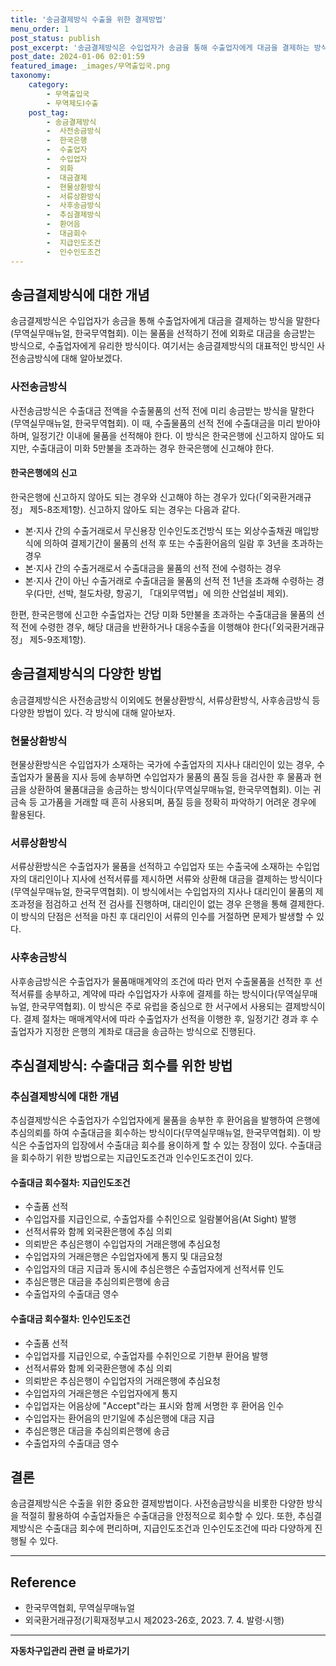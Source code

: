 ```yaml
---
title: '송금결제방식 수출을 위한 결제방법'
menu_order: 1
post_status: publish
post_excerpt: '송금결제방식은 수입업자가 송금을 통해 수출업자에게 대금을 결제하는 방식을 말한다 무역실무매뉴얼, 한국무역협회 . 이는 물품을 선적하기 전에 외화로 대금을 송금받는 방식으로, 수출업자에게 유리한 방식이다. 여기서는 송금결제방식의 대표적인 방식인 사전송금방식에 대해 알아보겠다.'
post_date: 2024-01-06 02:01:59
featured_image: _images/무역출입국.png
taxonomy:
    category:
        - 무역출입국
        - 무역제도Ⅰ수출
    post_tag:
        - 송금결제방식
        -  사전송금방식
        -  한국은행
        -  수출업자
        -  수입업자
        -  외화
        -  대금결제
        -  현물상환방식
        -  서류상환방식
        -  사후송금방식
        -  추심결제방식
        -  환어음
        -  대금회수
        -  지급인도조건
        -  인수인도조건
---
```



## 송금결제방식에 대한 개념
송금결제방식은 수입업자가 송금을 통해 수출업자에게 대금을 결제하는 방식을 말한다(무역실무매뉴얼, 한국무역협회). 이는 물품을 선적하기 전에 외화로 대금을 송금받는 방식으로, 수출업자에게 유리한 방식이다. 여기서는 송금결제방식의 대표적인 방식인 사전송금방식에 대해 알아보겠다.

### 사전송금방식
사전송금방식은 수출대금 전액을 수출물품의 선적 전에 미리 송금받는 방식을 말한다(무역실무매뉴얼, 한국무역협회). 이 때, 수출물품의 선적 전에 수출대금을 미리 받아야 하며, 일정기간 이내에 물품을 선적해야 한다. 이 방식은 한국은행에 신고하지 않아도 되지만, 수출대금이 미화 5만불을 초과하는 경우 한국은행에 신고해야 한다.

#### 한국은행에의 신고
한국은행에 신고하지 않아도 되는 경우와 신고해야 하는 경우가 있다(「외국환거래규정」 제5-8조제1항). 신고하지 않아도 되는 경우는 다음과 같다.
- 본·지사 간의 수출거래로서 무신용장 인수인도조건방식 또는 외상수출채권 매입방식에 의하여 결제기간이 물품의 선적 후 또는 수출환어음의 일람 후 3년을 초과하는 경우
- 본·지사 간의 수출거래로서 수출대금을 물품의 선적 전에 수령하는 경우
- 본·지사 간이 아닌 수출거래로 수출대금을 물품의 선적 전 1년을 초과해 수령하는 경우(다만, 선박, 철도차량, 항공기, 「대외무역법」에 의한 산업설비 제외).

한편, 한국은행에 신고한 수출업자는 건당 미화 5만불을 초과하는 수출대금을 물품의 선적 전에 수령한 경우, 해당 대금을 반환하거나 대응수출을 이행해야 한다(「외국환거래규정」 제5-9조제1항).

## 송금결제방식의 다양한 방법
송금결제방식은 사전송금방식 이외에도 현물상환방식, 서류상환방식, 사후송금방식 등 다양한 방법이 있다. 각 방식에 대해 알아보자.

### 현물상환방식
현물상환방식은 수입업자가 소재하는 국가에 수출업자의 지사나 대리인이 있는 경우, 수출업자가 물품을 지사 등에 송부하면 수입업자가 물품의 품질 등을 검사한 후 물품과 현금을 상환하여 물품대금을 송금하는 방식이다(무역실무매뉴얼, 한국무역협회). 이는 귀금속 등 고가품을 거래할 때 흔히 사용되며, 품질 등을 정확히 파악하기 어려운 경우에 활용된다.

### 서류상환방식
서류상환방식은 수출업자가 물품을 선적하고 수입업자 또는 수출국에 소재하는 수입업자의 대리인이나 지사에 선적서류를 제시하면 서류와 상환해 대금을 결제하는 방식이다(무역실무매뉴얼, 한국무역협회). 이 방식에서는 수입업자의 지사나 대리인이 물품의 제조과정을 점검하고 선적 전 검사를 진행하며, 대리인이 없는 경우 은행을 통해 결제한다. 이 방식의 단점은 선적을 마친 후 대리인이 서류의 인수를 거절하면 문제가 발생할 수 있다.

### 사후송금방식
사후송금방식은 수출업자가 물품매매계약의 조건에 따라 먼저 수출물품을 선적한 후 선적서류를 송부하고, 계약에 따라 수입업자가 사후에 결제를 하는 방식이다(무역실무매뉴얼, 한국무역협회). 이 방식은 주로 유럽을 중심으로 한 서구에서 사용되는 결제방식이다. 결제 절차는 매매계약서에 따라 수출업자가 선적을 이행한 후, 일정기간 경과 후 수출업자가 지정한 은행의 계좌로 대금을 송금하는 방식으로 진행된다.

## 추심결제방식: 수출대금 회수를 위한 방법

### 추심결제방식에 대한 개념
추심결제방식은 수출업자가 수입업자에게 물품을 송부한 후 환어음을 발행하여 은행에 추심의뢰를 하여 수출대금을 회수하는 방식이다(무역실무매뉴얼, 한국무역협회). 이 방식은 수출업자의 입장에서 수출대금 회수를 용이하게 할 수 있는 장점이 있다. 수출대금을 회수하기 위한 방법으로는 지급인도조건과 인수인도조건이 있다.

#### 수출대금 회수절차: 지급인도조건
- 수출품 선적
- 수입업자를 지급인으로, 수출업자를 수취인으로 일람불어음(At Sight) 발행
- 선적서류와 함께 외국환은행에 추심 의뢰
- 의뢰받은 추심은행이 수입업자의 거래은행에 추심요청
- 수입업자의 거래은행은 수입업자에게 통지 및 대금요청
- 수입업자의 대금 지급과 동시에 추심은행은 수출업자에게 선적서류 인도
- 추심은행은 대금을 추심의뢰은행에 송금
- 수출업자의 수출대금 영수

#### 수출대금 회수절차: 인수인도조건
- 수출품 선적
- 수입업자를 지급인으로, 수출업자를 수취인으로 기한부 환어음 발행
- 선적서류와 함께 외국환은행에 추심 의뢰
- 의뢰받은 추심은행이 수입업자의 거래은행에 추심요청
- 수입업자의 거래은행은 수입업자에게 통지
- 수입업자는 어음상에 "Accept"라는 표시와 함께 서명한 후 환어음 인수
- 수입업자는 환어음의 만기일에 추심은행에 대금 지급
- 추심은행은 대금을 추심의뢰은행에 송금
- 수출업자의 수출대금 영수

## 결론
송금결제방식은 수출을 위한 중요한 결제방법이다. 사전송금방식을 비롯한 다양한 방식을 적절히 활용하여 수출업자들은 수출대금을 안정적으로 회수할 수 있다. 또한, 추심결제방식은 수출대금 회수에 편리하며, 지급인도조건과 인수인도조건에 따라 다양하게 진행될 수 있다.

___

## Reference
- 한국무역협회, 무역실무매뉴얼
- 외국환거래규정(기획재정부고시 제2023-26호, 2023. 7. 4. 발령·시행)
<!-- wp:separator -->
<hr class="wp-block-separator has-alpha-channel-opacity"/>
<!-- /wp:separator -->

<!-- wp:group {"backgroundColor":"base","layout":{"type":"constrained"}} -->
<div class="wp-block-group has-base-background-color has-background"><!-- wp:paragraph {"align":"center","fontSize":"medium"} -->
<p class="has-text-align-center has-large-font-size"><strong>자동차구입관리 관련 글 바로가기</strong></p>
<!-- /wp:paragraph -->


<!-- wp:latest-posts
{"categories":[{"id":3655,"count":19,"description":"","link":"https://uknowlaw.com/category/%ec%9e%90%eb%8f%99%ec%b0%a8%ea%b5%ac%ec%9e%85%ea%b4%80%eb%a6%ac/","name":"자동차구입관리","slug":"자동차구입관리","taxonomy":"category","parent":0,"meta":[],"_links":{"self":[{"href":"https://uknowlaw.com/wp-json/wp/v2/categories/3655"}],"collection":[{"href":"https://uknowlaw.com/wp-json/wp/v2/categories"}],"about":[{"href":"https://uknowlaw.com/wp-json/wp/v2/taxonomies/category"}],"wp:post_type":[{"href":"https://uknowlaw.com/wp-json/wp/v2/posts?categories=3655"}],"curies":[{"name":"wp","href":"https://api.w.org/{rel}","templated":true}]}}],"postsToShow":100,"excerptLength":28,"postLayout":"grid","columns":2,"featuredImageAlign":"left","featuredImageSizeSlug":"large","fontSize":"small"} /--></div>
<!-- /wp:group -->